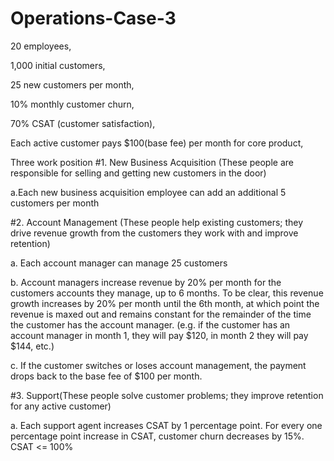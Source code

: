 # Operations-Case-3
20 employees,

1,000 initial customers, 

25 new customers per month,

10% monthly customer churn,

70% CSAT (customer satisfaction),

Each active customer pays $100(base fee) per month for core product,


Three work position
#1. New Business Acquisition (These people are responsible for selling and getting new customers in the door)

   a.Each new business acquisition employee can add an additional 5 customers per month

#2. Account Management (These people help existing customers; they drive revenue growth from the customers they work with and improve retention)

   a. Each account manager can manage 25 customers

   b. Account managers increase revenue by 20% per month for the customers accounts they manage, up to 6 months.
      To be clear, this revenue growth increases by 20% per month until the 6th month,
      at which point the revenue is maxed out and remains constant for the remainder of the time the customer has the account manager.
      (e.g. if the customer has an account manager in month 1, they will pay $120, in month 2 they will pay $144, etc.)

   c. If the customer switches or loses account management, the payment drops back to the base fee of $100 per month.

#3. Support(These people solve customer problems; they improve retention for any active customer)
   
   a. Each support agent increases CSAT by 1 percentage point.
      For every one percentage point increase in CSAT, customer churn decreases by 15%.
      CSAT <= 100%
